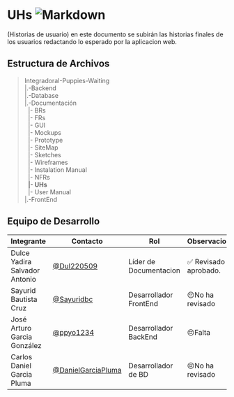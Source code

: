 # UHs    ![Markdown](https://img.shields.io/badge/Markdown-000000?style=for-the-badge&logo=markdown&logoColor=white)


(Historias de usuario) en este documento se subirán las historias finales de los usuarios redactando lo esperado por la aplicacion web.

## Estructura de Archivos 

>IntegradoraI-Puppies-Waiting<br>
>|.-Backend <br>
>|.-Database <br>
>|.-Documentación <br>
>&nbsp;&nbsp;|- BRs <br>
>&nbsp;&nbsp;|- FRs <br>
>&nbsp;&nbsp;|- GUI <br>
>&nbsp;&nbsp;|- Mockups <br>
>&nbsp;&nbsp;|- Prototype <br>
>&nbsp;&nbsp;|- SiteMap <br>
>&nbsp;&nbsp;|- Sketches <br>
>&nbsp;&nbsp;|- Wireframes <br>
>&nbsp;&nbsp;|- Instalation Manual <br>
>&nbsp;&nbsp;|- NFRs <br>
>&nbsp;&nbsp;**|- UHs** <br>
>&nbsp;&nbsp;|- User Manual <br>
>|.-FrontEnd<br>


## Equipo de Desarrollo

|Integrante|Contacto|Rol|Observaciones|
|------------|--------|---|---|
|Dulce Yadira Salvador Antonio|[@Dul220509](https://github.com/Dul220509)|Líder de Documentacion|✅ Revisado y aprobado.|
|Sayurid Bautista Cruz|[@Sayuridbc](https://github.com/sayuridbc)|Desarrollador FrontEnd|😔No ha revisado|
|José Arturo Garcia González |[@ppyo1234](https://github.com/ppyo1234)|Desarrollador BackEnd|😔Falta|
|Carlos Daniel Garcia Pluma|[@DanielGarciaPluma](https://github.com/DanielGarciaPluma)|Desarrollador de BD|😔No ha revisado|